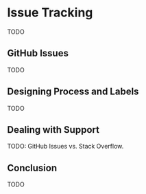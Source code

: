 # Issue Tracking

TODO

## GitHub Issues

TODO

## Designing Process and Labels

TODO

## Dealing with Support

TODO: GitHub Issues vs. Stack Overflow.

## Conclusion

TODO
